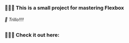 ### 👩🏻‍💻 This is a small project for mastering Flexbox

###### 🌻 Trillo!!!!

### 💁🏻‍♀️ Check it out here:
